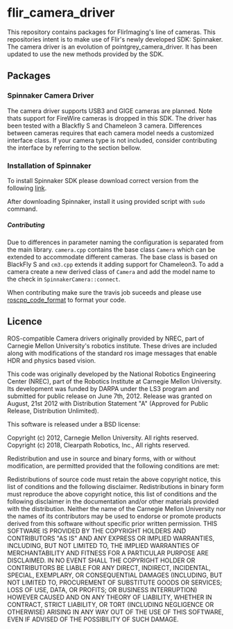 # flir_camera_driver

This repository contains packages for FlirImaging's line of cameras. This repositories intent is to make use of Flir's newly developed SDK: Spinnaker. The camera driver is an evolution of pointgrey_camera_driver. It has been updated to use the new methods provided by the SDK.

## Packages

### Spinnaker Camera Driver
The camera driver supports USB3 and GIGE cameras are planned. Note thats support for FireWire cameras is dropped in this SDK. The driver has been tested with a Blackfly S and Chameleon 3 camera. Differences between cameras requires that each camera model needs a customized interface class.  If your camera type is not included, consider contributing the interface by referring to the section bellow.

### Installation of Spinnaker

To install Spinnaker SDK please download correct version from the following [link](https://flir.app.boxcn.net/v/SpinnakerSDK/folder/68522911814). 

After downloading Spinnaker, install it using provided script with `sudo` command. 

##### Contributing
Due to differences in parameter naming the configuration is separated from the main library. `camera.cpp` contains the base class `Camera` which can be extended to accommodate different cameras. The base class is based on BlackFly S and `cm3.cpp` extends it adding support for Chameleon3. To add a camera create a new derived class of `Camera` and add the model name to the check in `SpinnakerCamera::connect`.

When contributing make sure the travis job suceeds and please use [roscpp_code_format](https://github.com/davetcoleman/roscpp_code_format) to format your code.

## Licence
ROS-compatible Camera drivers originally provided by NREC, part of Carnegie Mellon University's robotics institute.
These drives are included along with modifications of the standard ros image messages that enable HDR and physics based vision.

This code was originally developed by the National Robotics Engineering Center (NREC), part of the Robotics Institute at Carnegie Mellon University. Its development was funded by DARPA under the LS3 program and submitted for public release on June 7th, 2012. Release was granted on August, 21st 2012 with Distribution Statement "A" (Approved for Public Release, Distribution Unlimited).

This software is released under a BSD license:

Copyright (c) 2012, Carnegie Mellon University. All rights reserved.  
Copyright (c) 2018, Clearpath Robotics, Inc., All rights reserved.

Redistribution and use in source and binary forms, with or without modification, are permitted provided that the following conditions are met:

Redistributions of source code must retain the above copyright notice, this list of conditions and the following disclaimer.
Redistributions in binary form must reproduce the above copyright notice, this list of conditions and the following disclaimer in the documentation and/or other materials provided with the distribution.
Neither the name of the Carnegie Mellon University nor the names of its contributors may be used to endorse or promote products derived from this software without specific prior written permission.
THIS SOFTWARE IS PROVIDED BY THE COPYRIGHT HOLDERS AND CONTRIBUTORS "AS IS" AND ANY EXPRESS OR IMPLIED WARRANTIES, INCLUDING, BUT NOT LIMITED TO, THE IMPLIED WARRANTIES OF MERCHANTABILITY AND FITNESS FOR A PARTICULAR PURPOSE ARE DISCLAIMED. IN NO EVENT SHALL THE COPYRIGHT HOLDER OR CONTRIBUTORS BE LIABLE FOR ANY DIRECT, INDIRECT, INCIDENTAL, SPECIAL, EXEMPLARY, OR CONSEQUENTIAL DAMAGES (INCLUDING, BUT NOT LIMITED TO, PROCUREMENT OF SUBSTITUTE GOODS OR SERVICES; LOSS OF USE, DATA, OR PROFITS; OR BUSINESS INTERRUPTION) HOWEVER CAUSED AND ON ANY THEORY OF LIABILITY, WHETHER IN CONTRACT, STRICT LIABILITY, OR TORT (INCLUDING NEGLIGENCE OR OTHERWISE) ARISING IN ANY WAY OUT OF THE USE OF THIS SOFTWARE, EVEN IF ADVISED OF THE POSSIBILITY OF SUCH DAMAGE.
